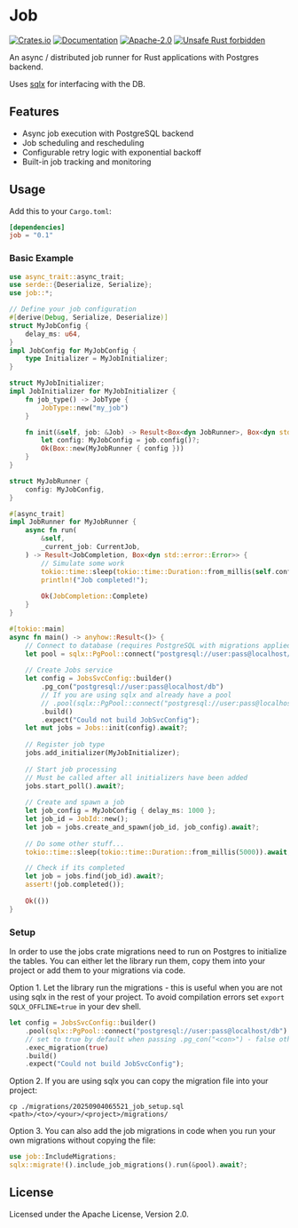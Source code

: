 # Job
[![Crates.io](https://img.shields.io/crates/v/job)](https://crates.io/crates/job)
[![Documentation](https://docs.rs/job/badge.svg)](https://docs.rs/job)
[![Apache-2.0](https://img.shields.io/badge/license-Apache--2.0-blue.svg)](LICENSE)
[![Unsafe Rust forbidden](https://img.shields.io/badge/unsafe-forbidden-success.svg)](https://github.com/rust-secure-code/safety-dance/)

An async / distributed job runner for Rust applications with Postgres backend.

Uses [sqlx](https://docs.rs/sqlx/latest/sqlx/) for interfacing with the DB.

## Features

- Async job execution with PostgreSQL backend
- Job scheduling and rescheduling
- Configurable retry logic with exponential backoff
- Built-in job tracking and monitoring

## Usage

Add this to your `Cargo.toml`:

```toml
[dependencies]
job = "0.1"
```

### Basic Example

```rust
use async_trait::async_trait;
use serde::{Deserialize, Serialize};
use job::*;

// Define your job configuration
#[derive(Debug, Serialize, Deserialize)]
struct MyJobConfig {
    delay_ms: u64,
}
impl JobConfig for MyJobConfig {
    type Initializer = MyJobInitializer;
}

struct MyJobInitializer;
impl JobInitializer for MyJobInitializer {
    fn job_type() -> JobType {
        JobType::new("my_job")
    }

    fn init(&self, job: &Job) -> Result<Box<dyn JobRunner>, Box<dyn std::error::Error>> {
        let config: MyJobConfig = job.config()?;
        Ok(Box::new(MyJobRunner { config }))
    }
}

struct MyJobRunner {
    config: MyJobConfig,
}

#[async_trait]
impl JobRunner for MyJobRunner {
    async fn run(
        &self,
        _current_job: CurrentJob,
    ) -> Result<JobCompletion, Box<dyn std::error::Error>> {
        // Simulate some work
        tokio::time::sleep(tokio::time::Duration::from_millis(self.config.delay_ms)).await;
        println!("Job completed!");
        
        Ok(JobCompletion::Complete)
    }
}

#[tokio::main]
async fn main() -> anyhow::Result<()> {
    // Connect to database (requires PostgreSQL with migrations applied)
    let pool = sqlx::PgPool::connect("postgresql://user:pass@localhost/db").await?;
    
    // Create Jobs service
    let config = JobsSvcConfig::builder()
        .pg_con("postgresql://user:pass@localhost/db")
        // If you are using sqlx and already have a pool
        // .pool(sqlx::PgPool::connect("postgresql://user:pass@localhost/db")
        .build()
        .expect("Could not build JobSvcConfig");
    let mut jobs = Jobs::init(config).await?;
    
    // Register job type
    jobs.add_initializer(MyJobInitializer);
    
    // Start job processing
    // Must be called after all initializers have been added
    jobs.start_poll().await?;
    
    // Create and spawn a job
    let job_config = MyJobConfig { delay_ms: 1000 };
    let job_id = JobId::new();
    let job = jobs.create_and_spawn(job_id, job_config).await?;
    
    // Do some other stuff...
    tokio::time::sleep(tokio::time::Duration::from_millis(5000)).await;

    // Check if its completed
    let job = jobs.find(job_id).await?;
    assert!(job.completed());
    
    Ok(())
}
```

### Setup

In order to use the jobs crate migrations need to run on Postgres to initialize the tables.
You can either let the library run them, copy them into your project or add them to your migrations via code.

Option 1.
Let the library run the migrations - this is useful when you are not using sqlx in the rest of your project.
To avoid compilation errors set `export SQLX_OFFLINE=true` in your dev shell.
```rust
let config = JobsSvcConfig::builder()
    .pool(sqlx::PgPool::connect("postgresql://user:pass@localhost/db")
    // set to true by default when passing .pg_con("<con>") - false otherwise
    .exec_migration(true)
    .build()
    .expect("Could not build JobSvcConfig");
```

Option 2.
If you are using sqlx you can copy the migration file into your project:
```
cp ./migrations/20250904065521_job_setup.sql <path>/<to>/<your>/<project>/migrations/
```

Option 3.
You can also add the job migrations in code when you run your own migrations without copying the file:
```rust
use job::IncludeMigrations;
sqlx::migrate!().include_job_migrations().run(&pool).await?;
```

## License

Licensed under the Apache License, Version 2.0.
